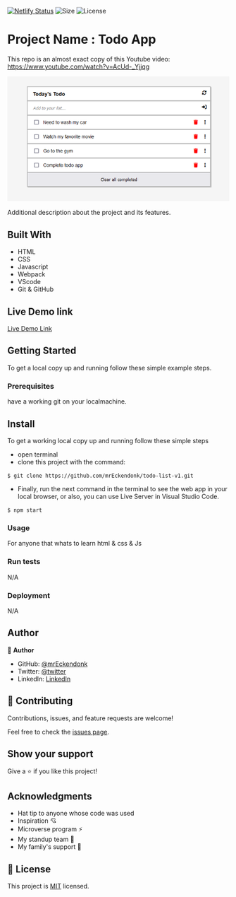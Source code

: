 [![Netlify Status](https://api.netlify.com/api/v1/badges/94bb0da9-f41a-4de1-a1d1-2ef735dbaf4b/deploy-status)](https://app.netlify.com/sites/nice-todolist/deploys)
![Size](https://github-size-badge.herokuapp.com/mrEckendonk/todo-list-v1.svg)
![License](https://img.shields.io/badge/license-MIT-green.svg)
# Project Name : Todo App


This repo is an almost exact copy of this Youtube video: https://www.youtube.com/watch?v=AcUd-_Yjjqg


![screenshot](./app_screenshot.png)

Additional description about the project and its features.

## Built With

- HTML 
- CSS
- Javascript
- Webpack
- VScode
- Git & GitHub
## Live Demo link

[Live Demo Link](https://nice-todolist.netlify.app/)


## Getting Started

To get a local copy up and running follow these simple example steps.

### Prerequisites
have a working git on your localmachine.
## Install
To get a working local copy up and running follow these simple steps
- open terminal
- clone this project with the command:


```
$ git clone https://github.com/mrEckendonk/todo-list-v1.git
```
- Finally, run the next command in the terminal to see the web app in your local browser, or also, you can use Live Server in Visual Studio Code.
```
$ npm start
```
### Usage
For anyone that whats to learn html & css & Js
### Run tests
N/A
### Deployment
N/A


## Author

👤 **Author**

- GitHub: [@mrEckendonk](https://github.com/mrEckendonk)
- Twitter: [@twitter](https://twitter.com/mike_eckendonk)
- LinkedIn: [LinkedIn](https://www.linkedin.com/in/mike-van-eckendonk)

## 🤝 Contributing

Contributions, issues, and feature requests are welcome!

Feel free to check the [issues page](https://github.com/mrEckendonk/todo-list-v1/issues).

## Show your support

Give a ⭐️ if you like this project!

## Acknowledgments

- Hat tip to anyone whose code was used
- Inspiration 💘
- Microverse program ⚡
- My standup team 🏹
- My family's support 🙌

## 📝 License

This project is [MIT](./MIT.md) licensed.